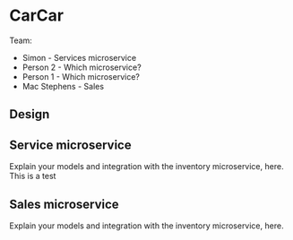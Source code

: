 # CarCar

Team:

* Simon - Services microservice
* Person 2 - Which microservice?
* Person 1 - Which microservice?
* Mac Stephens - Sales

## Design

## Service microservice

Explain your models and integration with the inventory
microservice, here.
This is a test

## Sales microservice

Explain your models and integration with the inventory
microservice, here.

